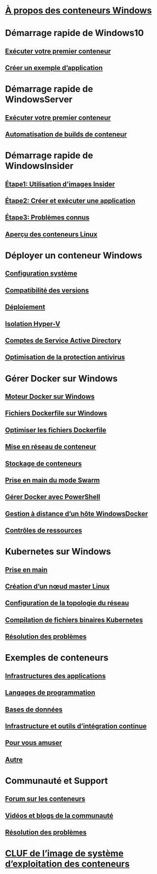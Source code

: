 # [À propos des conteneurs Windows](about/index.md)

# Démarrage rapide de Windows10
## [Exécuter votre premier conteneur](quick-start/quick-start-windows-10.md)
## [Créer un exemple d’application](quick-start/building-sample-app.md)

# Démarrage rapide de WindowsServer
## [Exécuter votre premier conteneur](quick-start/quick-start-windows-server.md)
## [Automatisation de builds de conteneur](quick-start/quick-start-images.md)

# Démarrage rapide de WindowsInsider
## [Étape1: Utilisation d'images Insider](quick-start/Using-Insider-Container-Images.md)
## [Étape2: Créer et exécuter une application](quick-start/Nano-RS3-.NET-Core-and-PS.md)
## [Étape3: Problèmes connus](quick-start/Insider-Known-Issues.md)
## [Aperçu des conteneurs Linux](deploy-containers/linux-containers.md)

# Déployer un conteneur Windows
## [Configuration système](deploy-containers/system-requirements.md)
## [Compatibilité des versions](deploy-containers/version-compatibility.md)
## [Déploiement](deploy-containers/deploy-containers-on-server.md)
## [Isolation Hyper-V](manage-containers/hyperv-container.md)
## [Comptes de Service Active Directory](manage-containers/manage-serviceaccounts.md)
## [Optimisation de la protection antivirus](https://msdn.microsoft.com/en-us/windows/hardware/drivers/ifs/anti-virus-optimization-for-windows-containers)

# Gérer Docker sur Windows
## [Moteur Docker sur Windows](docker/configure_docker_daemon.md)
## [Fichiers Dockerfile sur Windows](manage-docker/manage-windows-dockerfile.md)
## [Optimiser les fichiers Dockerfile](manage-docker/optimize-windows-dockerfile.md)
## [Mise en réseau de conteneur](manage-containers/container-networking.md)
## [Stockage de conteneurs](manage-containers/container-storage.md)
## [Prise en main du mode Swarm](manage-containers/swarm-mode.md)
## [Gérer Docker avec PowerShell](https://github.com/Microsoft/Docker-PowerShell)
## [Gestion à distance d’un hôte WindowsDocker](management/manage_remotehost.md)
## [Contrôles de ressources](manage-containers/resource-controls.md)

# Kubernetes sur Windows 
## [Prise en main](kubernetes/getting-started-kubernetes-windows.md)
## [Création d’un nœud master Linux](kubernetes/creating-a-linux-master.md)
## [Configuration de la topologie du réseau](kubernetes/configuring-host-gateway-mode.md)
## [Compilation de fichiers binaires Kubernetes](kubernetes/compiling-kubernetes-binaries.md)
## [Résolution des problèmes](kubernetes/common-problems.md)

# Exemples de conteneurs
## [Infrastructures des applications](samples.md#Application-Frameworks)
## [Langages de programmation](samples.md#Programing-Languages)
## [Bases de données](samples.md#Databases)
## [Infrastructure et outils d’intégration continue](samples.md#Infrastructure-and-CI-Tools)
## [Pour vous amuser](samples.md#Just-for-Fun)
## [Autre](samples.md#Other)


# Communauté et Support
## [Forum sur les conteneurs](https://social.msdn.microsoft.com/Forums/en-US/home?forum=windowscontainers)
## [Vidéos et blogs de la communauté](communitylinks.md)
## [Résolution des problèmes](troubleshooting.md)


# [CLUF de l’image de système d’exploitation des conteneurs](Images_EULA.md)
